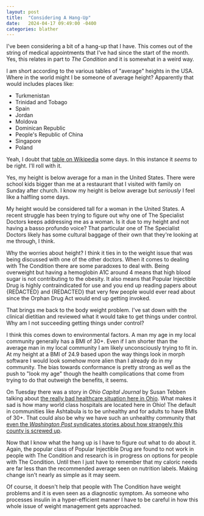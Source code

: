 ```yaml
---
layout: post
title:  "Considering A Hang-Up"
date:   2024-04-17 09:49:00 -0400
categories: blather
---
```

I've been considering a bit of a hang-up that I have.  This comes out of the string of medical appointments that I've had since the start of the month.  Yes, this relates in part to *The Condition* and it is somewhat in a weird way.  

I am short according to the various tables of "average" heights in the USA.  Where in the world might I be someone of average height?  Apparently that would includes places like:

+ Turkmenistan
+ Trinidad and Tobago
+ Spain
+ Jordan
+ Moldova
+ Dominican Republic
+ People's Republic of China
+ Singapore
+ Poland

Yeah, I doubt that [table on Wikipedia](https://en.wikipedia.org/w/index.php?title=Average_human_height_by_country&oldid=1217241037) some days.  In this instance it *seems* to be right.  I'll roll with it.

Yes, my height is below average for a man in the United States.  There were school kids bigger than me at a restaurant that I visited with family on Sunday after church.  I know my height is below average but *seriously* I feel like a halfling some days.

My height would be considered tall for a woman in the United States.  A recent struggle has been trying to figure out why one of The Specialist Doctors keeps addressing me as a woman.  Is it due to my height and not having a basso profundo voice?  That particular one of The Specialist Doctors likely has some cultural baggage of their own that they're looking at me through, I think.

Why the worries about height?  I think it ties in to the weight issue that was being discussed with one of the other doctors.  When it comes to dealing with The Condition there are some paradoxes to deal with.  Being overweight but having a hemoglobin A1C around 4 means that high blood sugar is not contributing to the obesity.  It also means that Popular Injectible Drug is highly contraindicated for use and you end up reading papers about {REDACTED} and {REDACTED} that very few people would ever read about since the Orphan Drug Act would end up getting invoked.  

That brings me back to the body weight problem.  I've sat down with the clinical dietitian and reviewed what it would take to get things under control.  Why am I not succeeding getting things under control?

I think this comes down to environmental factors.  A man my age in my local community generally has a BMI of 30+.  Even if I am shorter than the average man in my local community I am likely unconsciously trying to fit in.  At my height at a BMI of 24.9 based upon the way things look in morph software I would look somehow more alien than I already do in my community.  The bias towards conformance is pretty strong as well as the push to "look my age" though the health complications that come from trying to do that outweigh the benefits, it seems.

On Tuesday there was a story in *Ohio Capital Journal* by Susan Tebben talking about [the really bad healthcare situation here in Ohio](https://web.archive.org/web/20240416114129/https://ohiocapitaljournal.com/2024/04/16/mental-health-care-costs-top-problems-for-ohioans-in-new-study/).  What makes it sad is how many world class hospitals are located here in Ohio!  The default in communities like Ashtabula is to be unhealthy and for adults to have BMIs of 30+.  That could also be why we have such an unhealthy community that [even the *Washington Post* syndicates stories about how strangely this county is screwed up](https://web.archive.org/web/20240105093608/https://www.unionleader.com/news/health/how-red-state-politics-are-shaving-years-off-american-lives/article_a15969c1-6959-526b-91d2-9d1c966c15fd.html).

Now that I know what the hang up is I have to figure out what to do about it.  Again, the popular class of Popular Injectible Drug are found to not work in people with The Condition and research is in progress on options for people with The Condition.  Until then I just have to remember that my caloric needs are far less than the recommended average seen on nutrition labels.  Making change isn't nearly as simple as it may seem.

Of course, it doesn't help that people with The Condition have weight problems and it is even seen as a diagnostic symptom.  As someone who processes insulin in a hyper-efficient manner I have to be careful in how this whole issue of weight management gets approached.
